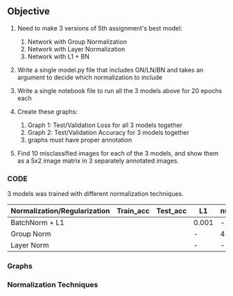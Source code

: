 ## Objective

1. Need to make 3 versions of  5th assignment's best model:

   1. Network with Group Normalization
   2. Network with Layer Normalization
   3. Network with L1 + BN
  
   
2. Write a single model.py file that includes GN/LN/BN and takes an argument to decide which normalization to include

3. Write a single notebook file to run all the 3 models above for 20 epochs each

4. Create these graphs:
   1. Graph 1: Test/Validation Loss for all 3 models together
   2. Graph 2: Test/Validation Accuracy for 3 models together
   3. graphs must have proper annotation

5. Find 10 misclassified images for each of the 3 models, and show them as a 5x2 image matrix in 3 separately annotated images.


### CODE

3 models was trained with different normalization techniques.

| Normalization/Regularization | Train_acc | Test_acc | L1    | num_groups |
| ---------------------------- | ----------| ---------| ------| -----------|
| BatchNorm + L1               |           |          | 0.001 |      -     |
| Group Norm                   |           |          |    -  |      4     |
| Layer Norm                   |           |          |    -  |      -     |


### Graphs









### Normalization Techniques
